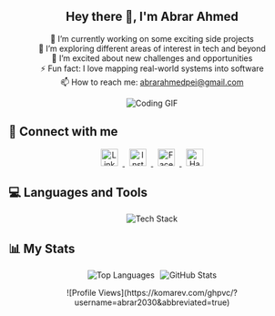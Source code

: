<h2 align="center">Hey there 👋, I'm Abrar Ahmed</h2>

<p align="center">
  🔭 I’m currently working on some exciting side projects<br>
  🌱 I’m exploring different areas of interest in tech and beyond<br>
  👯 I’m excited about new challenges and opportunities<br>
  ⚡ Fun fact: I love mapping real-world systems into software<br>
  📫 How to reach me: <a href="mailto:abrarahmedpei@gmail.com">abrarahmedpei@gmail.com</a>
</p>

<p align="center">
  <img alt="Coding GIF" src="https://media.giphy.com/media/qgQUggAC3Pfv687qPC/giphy.gif" style="max-width:100%; height:auto;" />
</p>

## 🔗 Connect with me
<p align="center">
  <a href="https://linkedin.com/in/abrar2030" target="_blank">
    <img src="https://raw.githubusercontent.com/rahuldkjain/github-profile-readme-generator/master/src/images/icons/Social/linked-in-alt.svg" alt="LinkedIn" height="30" width="30" style="margin:0 8px;" />
  </a>
  <a href="https://www.instagram.com/abrar2o3o/" target="_blank">
    <img src="https://raw.githubusercontent.com/rahuldkjain/github-profile-readme-generator/master/src/images/icons/Social/instagram.svg" alt="Instagram" height="30" width="30" style="margin:0 8px;" />
  </a>
  <a href="https://www.facebook.com/abrar2O3O/" target="_blank">
    <img src="https://raw.githubusercontent.com/rahuldkjain/github-profile-readme-generator/master/src/images/icons/Social/facebook.svg" alt="Facebook" height="30" width="30" style="margin:0 8px;" />
  </a>
  <a href="https://www.hackerrank.com/abrar2030/" target="_blank">
    <img src="https://raw.githubusercontent.com/rahuldkjain/github-profile-readme-generator/master/src/images/icons/Social/hackerrank.svg" alt="HackerRank" height="30" width="30" style="margin:0 8px;" />
  </a>
</p>

## 💻 Languages and Tools
<p align="center">
  <img src="https://skillicons.dev/icons?i=aws,gcp,azure,kubernetes,docker,terraform,jenkins,ansible,react,angular,nodejs,java,python,ts,js,spring,dotnet,git,github,idea,vscode" alt="Tech Stack" style="max-width:100%; height:auto;" />
</p>

## 📊 My Stats
<p align="center" style="display:flex; flex-wrap:wrap; justify-content:center; gap:10px;">
  <img src="https://github-readme-stats.vercel.app/api/top-langs/?username=abrar2030&show_icons=true&layout=compact&theme=dark" alt="Top Languages" style="max-width:48%; height:auto;" />
  <img src="https://github-readme-stats.vercel.app/api?username=abrar2030&show_icons=true&theme=dark&count_private=true" alt="GitHub Stats" style="max-width:48%; height:auto;" />
</p>

<p align="center">
  ![Profile Views](https://komarev.com/ghpvc/?username=abrar2030&abbreviated=true)
</p>

